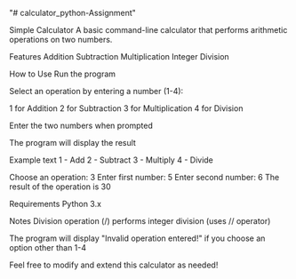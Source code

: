 "# calculator_python-Assignment" 

Simple Calculator
A basic command-line calculator that performs arithmetic operations on two numbers.

Features
Addition
Subtraction
Multiplication
Integer Division

How to Use
Run the program

Select an operation by entering a number (1-4):

1 for Addition
2 for Subtraction
3 for Multiplication
4 for Division

Enter the two numbers when prompted

The program will display the result

Example
text
1 - Add
2 - Subtract
3 - Multiply
4 - Divide

Choose an operation: 3
Enter first number: 5
Enter second number: 6
The result of the operation is 30

Requirements
Python 3.x

Notes
Division operation (/) performs integer division (uses // operator)

The program will display "Invalid operation entered!" if you choose an option other than 1-4

Feel free to modify and extend this calculator as needed!
